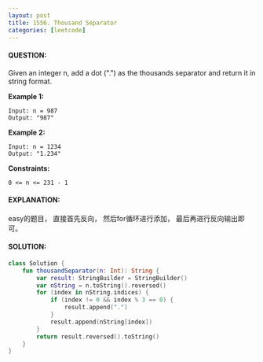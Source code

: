```yaml
---
layout: post
title: 1556. Thousand Separator
categories: [leetcode]
---
```

#### QUESTION:
Given an integer n, add a dot (".") as the thousands separator and return it in string format.

 

__Example 1:__
```
Input: n = 987
Output: "987"
```
__Example 2:__
```
Input: n = 1234
Output: "1.234"
```
 

__Constraints:__
```
0 <= n <= 231 - 1
```
#### EXPLANATION:

easy的题目， 直接首先反向， 然后for循环进行添加， 最后再进行反向输出即可。

#### SOLUTION:
```kotlin
class Solution {
    fun thousandSeparator(n: Int): String {
        var result: StringBuilder = StringBuilder()
        var nString = n.toString().reversed()
        for (index in nString.indices) {
            if (index != 0 && index % 3 == 0) {
                result.append(".")
            }
            result.append(nString[index])
        }
        return result.reversed().toString()
    }
}
```
